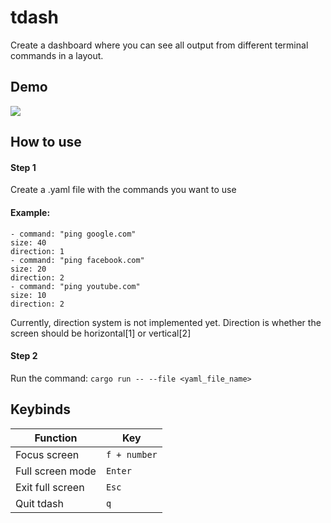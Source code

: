 
# tdash

Create a dashboard where you can see all output from different terminal commands in a layout.


## Demo
![](https://media.discordapp.net/attachments/1055343147833626757/1269101410205827143/Showcase.gif?ex=66aed64a&is=66ad84ca&hm=9c2075c67728ac9a43e2b7a97a280c925452b4ca05613a44c7fc2441ff8acc25&=)


## How to use

#### Step  1

Create a .yaml file with the commands you want to use

#### Example:

```
- command: "ping google.com"
size: 40
direction: 1
- command: "ping facebook.com"
size: 20
direction: 2
- command: "ping youtube.com"
size: 10
direction: 2
```

Currently, direction system is not implemented yet. Direction is whether the screen should be horizontal[1] or vertical[2]

#### Step 2

Run the command:
`cargo run -- --file <yaml_file_name>`

## Keybinds

| Function             | Key                                                                |
| ----------------- | ------------------------------------------------------------------ |
| Focus screen | `f + number`|
| Full screen mode | `Enter` |
| Exit full screen | `Esc`|
| Quit tdash | `q` |


